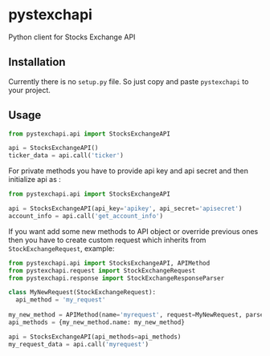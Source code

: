 # pystexchapi
Python client for Stocks Exchange API

## Installation

Currently there is no ```setup.py``` file. So just copy and paste ```pystexchapi``` to your project.

## Usage

```python
from pystexchapi.api import StocksExchangeAPI

api = StocksExchangeAPI()
ticker_data = api.call('ticker')
```

For private methods you have to provide api key and api secret and then initialize api as :

```python
from pystexchapi.api import StocksExchangeAPI

api = StocksExchangeAPI(api_key='apikey', api_secret='apisecret')
account_info = api.call('get_account_info')
```
If you want add some new methods to API object or override previous ones then you have to create custom request which inherits from ```StockExchangeRequest```, example:

```python
from pystexchapi.api import StocksExchangeAPI, APIMethod
from pystexchapi.request import StockExchangeRequest
from pystexchapi.response import StockExchangeResponseParser

class MyNewRequest(StockExchangeRequest):
  api_method = 'my_request'
  
my_new_method = APIMethod(name='myrequest', request=MyNewRequest, parser=StockExchangeResponseParser)
api_methods = {my_new_method.name: my_new_method}

api = StocksExchangeAPI(api_methods=api_methods)
my_request_data = api.call('myrequest')
```
